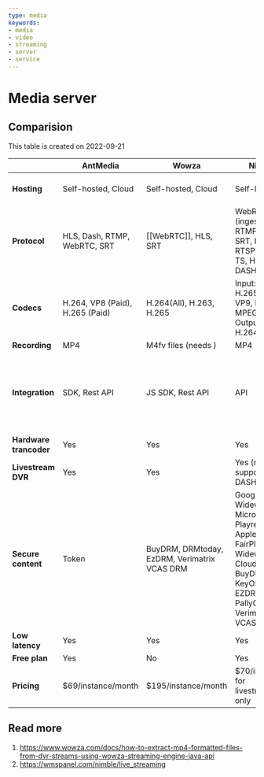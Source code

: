 ```yaml
---
type: media
keywords:
- media
- video
- streaming
- server
- service
---
```

# Media server

## Comparision

This table is created on 2022-09-21

|                        |            AntMedia             |                    Wowza                     |                                                              Nimble                                                               |       Jitsi        |                              Janus                               |                                              Flussonic                                               |
| ---------------------- | ------------------------------- | -------------------------------------------- | --------------------------------------------------------------------------------------------------------------------------------- | ------------------ | ---------------------------------------------------------------- | ---------------------------------------------------------------------------------------------------- |
| **Hosting**            | Self-hosted, Cloud              | Self-hosted, Cloud                           | Self-hosted                                                                                                                       | Self-hosted, Cloud | Self-hosted                                                      | Self-hosted, Cloud                                                                                   |
| **Protocol**           | HLS, Dash, RTMP, WebRTC, SRT    | [[WebRTC]], HLS, SRT                         | WebRTC (ingest) WHIP, RTMP/RTMPS, SRT, RIST, RTSP, MPEG-TS, HLS, DASH                                                             | WebRTC             | WebRTC                                                           | HLS, DASH,Low Latency,Player, WebRTC,MPEGTS, CBR,Cluster                                             |
| **Codecs**             | H.264, VP8 (Paid), H.265 (Paid) | H.264(All), H.263, H.265                     | Input: H.264, H.265, VP8, VP9, MPEG2, MPEG4. Output: H.264, H.265                                                                 | H.264              |                                                                  | H264, H265, MPEG-2 Video, MPEG-2 Audio, AAC, AC3, MP3, G711a                                         |
| **Recording**          | MP4                             | M4fv files (needs )                          | MP4                                                                                                                               |                    | `mjr` file                                                       | Yes, local disk or s3                                                                                |
| **Integration**        | SDK, Rest API                   | JS SDK, Rest API                             | API                                                                                                                               | SDK, API           | RESTful, WebSockets, RabbitMQ, MQTT, Nanomsg and UnixSockets API | API                                                                                                  |
| **Hardware trancoder** | Yes                             | Yes                                          | Yes                                                                                                                               |                    |                                                                  | Yes                                                                                                  |
| **Livestream DVR**     | Yes                             | Yes                                          | Yes (not support DASH)                                                                                                            |                    |                                                                  | Yes                                                                                                  |
| **Secure content**     | Token                           | BuyDRM, DRMtoday, EzDRM, Verimatrix VCAS DRM | Google Widevine, Microsoft Playready, Apple FairPlay, Widevine Cloud Service, BuyDRM KeyOS, EZDRM, PallyCon, Verimatrix VCAS CPIX |                    |                                                                  | EZDRM, DRM Conax, DRM Conax for Nagra, BuyDRM (KeyOS), Widevine, PallyCon, Irdeto, PlayReady, GS DRM |
| **Low latency**        | Yes                             | Yes                                          | Yes                                                                                                                               |                    |                                                                  | Yes                                                                                                  |
| **Free plan**          | Yes                             | No                                           | Yes                                                                                                                               | Yes                | Yes                                                              | No                                                                                                   |
| **Pricing**            | $69/instance/month              | $195/instance/month                          | $70/instance for livestreaming only                                                                                               | No                 | No                                                               | $249/instance/month                                                                                  |

## Read more

1. https://www.wowza.com/docs/how-to-extract-mp4-formatted-files-from-dvr-streams-using-wowza-streaming-engine-java-api
2. https://wmspanel.com/nimble/live_streaming